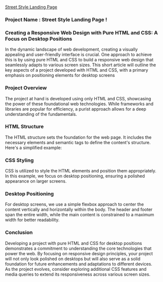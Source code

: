 [Street Style Landing Page](https://dapper-cranachan-e5219d.netlify.app/)


### Project Name : Street Style Landing Page !

### Creating a Responsive Web Design with Pure HTML and CSS: A Focus on Desktop Positions


In the dynamic landscape of web development, creating a visually appealing and user-friendly interface is crucial. One approach to achieve this is by using pure HTML and CSS to build a responsive web design that seamlessly adapts to various screen sizes. This short article will outline the key aspects of a project developed with HTML and CSS, with a primary emphasis on positioning elements for desktop screens

### Project Overview

The project at hand is developed using only HTML and CSS, showcasing the power of these foundational web technologies. While frameworks and libraries are popular for efficiency, a purist approach allows for a deep understanding of the fundamentals.


### HTML Structure

The HTML structure sets the foundation for the web page. It includes the necessary elements and semantic tags to define the content's structure. Here's a simplified example:


### CSS Styling

CSS is utilized to style the HTML elements and position them appropriately. In this example, we focus on desktop positioning, ensuring a polished appearance on larger screens.


### Desktop Positioning

For desktop screens, we use a simple flexbox approach to center the content vertically and horizontally within the body. The header and footer span the entire width, while the main content is constrained to a maximum width for better readability.


### Conclusion

Developing a project with pure HTML and CSS for desktop positions demonstrates a commitment to understanding the core technologies that power the web. By focusing on responsive design principles, your project will not only look polished on desktops but will also serve as a solid foundation for future enhancements and adaptations to different devices. As the project evolves, consider exploring additional CSS features and media queries to extend its responsiveness across various screen sizes.